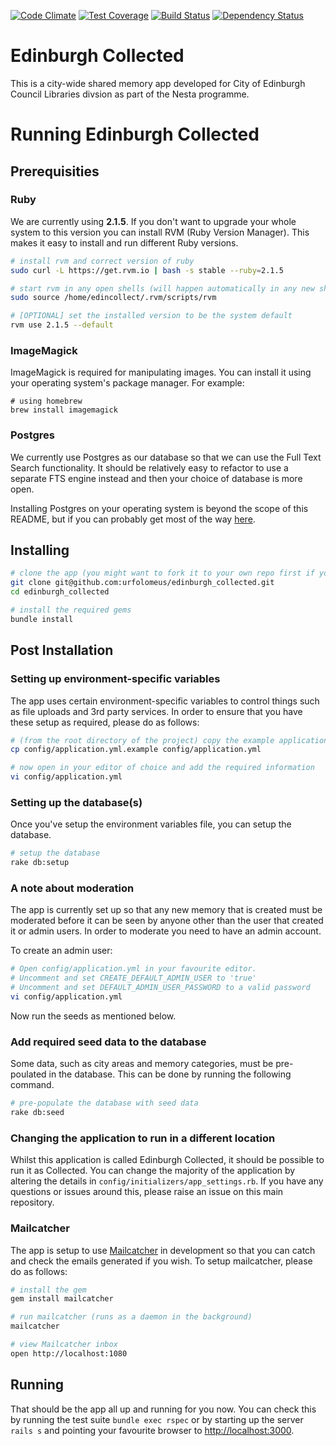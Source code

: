 [![Code Climate](https://codeclimate.com/github/urfolomeus/edinburgh_collected.png)](https://codeclimate.com/github/urfolomeus/edinburgh_collected)
[![Test Coverage](https://codeclimate.com/github/urfolomeus/edinburgh_collected/badges/coverage.svg)](https://codeclimate.com/github/urfolomeus/edinburgh_collected)
[![Build Status](https://travis-ci.org/urfolomeus/edinburgh_collected.svg?branch=master)](https://travis-ci.org/urfolomeus/edinburgh_collected)
[![Dependency Status](https://gemnasium.com/urfolomeus/edinburgh_collected.svg)](https://gemnasium.com/urfolomeus/edinburgh_collected)


# Edinburgh Collected

This is a city-wide shared memory app developed for City of Edinburgh Council Libraries divsion as part of the Nesta programme.


# Running Edinburgh Collected

## Prerequisities

### Ruby

We are currently using **2.1.5**. If you don't want to upgrade your whole system to this version you can install RVM (Ruby Version Manager). This makes it easy to install and run different Ruby versions.

```bash
# install rvm and correct version of ruby
sudo curl -L https://get.rvm.io | bash -s stable --ruby=2.1.5

# start rvm in any open shells (will happen automatically in any new shells from now on)
sudo source /home/edincollect/.rvm/scripts/rvm

# [OPTIONAL] set the installed version to be the system default
rvm use 2.1.5 --default
```

### ImageMagick

ImageMagick is required for manipulating images. You can install it using your operating system's package manager. For example:

```
# using homebrew
brew install imagemagick
```

### Postgres

We currently use Postgres as our database so that we can use the Full Text Search functionality. It should be relatively easy to refactor to use a separate FTS engine instead and then your choice of database is more open.

Installing Postgres on your operating system is beyond the scope of this README, but if you can probably get most of the way [here](http://www.postgresql.org/download/).



## Installing

```bash
# clone the app (you might want to fork it to your own repo first if you're planning to make any changes)
git clone git@github.com:urfolomeus/edinburgh_collected.git
cd edinburgh_collected

# install the required gems
bundle install
```



## Post Installation


### Setting up environment-specific variables

The app uses certain environment-specific variables to control things such as file uploads and 3rd party services.
In order to ensure that you have these setup as required, please do as follows:

```bash
# (from the root directory of the project) copy the example application environment variable file
cp config/application.yml.example config/application.yml

# now open in your editor of choice and add the required information
vi config/application.yml
```


### Setting up the database(s)

Once you've setup the environment variables file, you can setup the database.

```bash
# setup the database
rake db:setup
```


### A note about moderation

The app is currently set up so that any new memory that is created must be moderated before it can be seen by anyone other than the user that created it or admin users. In order to moderate you need to have an admin account.

To create an admin user:

```bash
# Open config/application.yml in your favourite editor.
# Uncomment and set CREATE_DEFAULT_ADMIN_USER to 'true'
# Uncomment and set DEFAULT_ADMIN_USER_PASSWORD to a valid password
vi config/application.yml
```

Now run the seeds as mentioned below.


### Add required seed data to the database

Some data, such as city areas and memory categories, must be pre-poulated in the database. This can be done by running the following command.

```bash
# pre-populate the database with seed data
rake db:seed
```

### Changing the application to run in a different location

Whilst this application is called Edinburgh Collected, it should be possible to run it as <YOUR CITY> Collected. You can change the majority of the application by altering the details in `config/initializers/app_settings.rb`. If you have any questions or issues around this, please raise an issue on this main repository.


### Mailcatcher

The app is setup to use [Mailcatcher](http://mailcatcher.me) in development so that you can catch and check the emails generated if you wish. To setup mailcatcher, please do as follows:

```bash
# install the gem
gem install mailcatcher

# run mailcatcher (runs as a daemon in the background)
mailcatcher

# view Mailcatcher inbox
open http://localhost:1080
```


## Running

That should be the app all up and running for you now. You can check this by running the test suite `bundle exec rspec` or by starting up the server `rails s` and pointing your favourite browser to [http://localhost:3000](http://localhost:3000).

